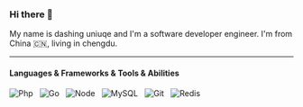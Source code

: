 ### Hi there 👋

My name is dashing uniuqe and I'm a software developer engineer. I'm from China 🇨🇳, living in chengdu.

<hr>

#### Languages & Frameworks & Tools & Abilities
![Php](https://img.shields.io/badge/-Php-black?logo=php&style=social)&nbsp;&nbsp;
![Go](https://img.shields.io/badge/-Go-black?logo=go&style=social)&nbsp;&nbsp;
![Node](https://img.shields.io/badge/-Nodejs-black?logo=nodejs&style=social)&nbsp;&nbsp;
![MySQL](https://img.shields.io/badge/-MySQL-black?logo=mysql&style=social)&nbsp;&nbsp;
![Git](https://img.shields.io/badge/-Git-black?logo=git&style=social)&nbsp;&nbsp;
![Redis](https://img.shields.io/badge/-Redis-black?logo=redis&style=social)&nbsp;&nbsp;

